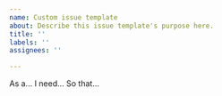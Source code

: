 ```yaml
---
name: Custom issue template
about: Describe this issue template's purpose here.
title: ''
labels: ''
assignees: ''

---
```


As a...
I need...
So that...
